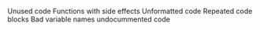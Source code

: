 Unused code
Functions with side effects
Unformatted code
Repeated code blocks
Bad variable names
undocummented code
